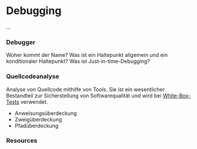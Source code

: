 # Debugging

...

### Debugger

Woher kommt der Name? Was ist ein Haltepunkt allgemein und ein konditionaler Haltepunkt?
Was ist Just-in-time-Debugging?

### Quellcodeanalyse

Analyse von Quellcode mithilfe von Tools. Sie ist ein wesentlicher Bestandteil zur Sicherstellung
von Softwarequalität und wird bei [White-Box-Tests](Softwaretesting) verwendet.

* Anweisungsüberdeckung
* Zweigüberdeckung
* Pfadüberdeckung

### Resources
